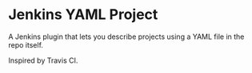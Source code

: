 # Jenkins YAML Project

A Jenkins plugin that lets you describe projects using a YAML file in
the repo itself.

Inspired by Travis CI.
